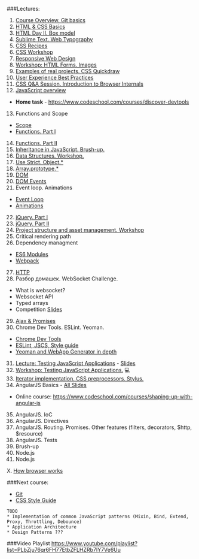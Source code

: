 ###Lectures:

1. [Course Overview. Git basics](https://github.com/rolling-scopes/front-end-course/wiki/Lecture:-Course-Overview.-Git-basics.)
2. [HTML & CSS Basics](https://github.com/rolling-scopes/front-end-course/wiki/Lecture:-HTML-&-CSS-Basics)
3. [HTML Day II. Box model](https://github.com/rolling-scopes/front-end-course/wiki/Lecture:-HTML-Day-II.-Box-model)
4. [Sublime Text. Web Typography](https://github.com/rolling-scopes/front-end-course/wiki/Lecture:-Sublime-Text.-Web-typography)
5. [CSS Recipes](https://github.com/rolling-scopes/front-end-course/wiki/Lecture:-CSS-Recipes)
6. [CSS Workshop](https://github.com/rolling-scopes/front-end-course/wiki/Workshop:-CSS-basics-on-practice)
7. [Responsive Web Design](https://github.com/rolling-scopes/front-end-course/wiki/Lecture:-Responsive-Web-Design)
8. [Workshop: HTML Forms. Images](https://github.com/rolling-scopes/front-end-course/wiki/Workshop:-HTML-Forms.-Images)
9. [Examples of real projects. CSS Quickdraw](https://github.com/rolling-scopes/front-end-course/wiki/Lecture:-Examples-of-real-projects.-CSS-Quickdraw)
10. [User Experience Best Practices](https://github.com/rolling-scopes/front-end-course/wiki/Lecture:-User-Experience-Best-Practices)
11. [CSS Q&A Session. Introduction to Browser Internals](https://github.com/rolling-scopes/front-end-course/wiki/Lecture:-CSS-Q&A-Session.-Introduction-to-Browser-Internals)
12. [JavaScript overview](https://github.com/rolling-scopes/front-end-course/wiki/Lecture:-JavaScript-Overview)
  - __Home task__ - https://www.codeschool.com/courses/discover-devtools
13. Functions and Scope
  - [Scope](https://github.com/rolling-scopes/front-end-course/wiki/Lecture:-Scope)
  - [Functions. Part I](https://github.com/rolling-scopes/front-end-course/wiki/Lecture:-Functions-is-JavaScript)
14. [Functions. Part II](https://github.com/rolling-scopes/front-end-course/wiki/Lecture:-Functions-is-JavaScript)
15. [Inheritance in JavaScript. Brush-up.](https://github.com/rolling-scopes/front-end-course/wiki/Lecture:-Inheritance-in-JavaScript)
16. [Data Structures. Workshop.](https://github.com/rolling-scopes/front-end-course/wiki/Lecture:-Data-Structures.-Workshop.)
17. [Use Strict. Object.*](https://github.com/rolling-scopes/front-end-course/wiki/Lecture:-Use-strict.-Object.*)
18. [Array.prototype.*](https://github.com/rolling-scopes/front-end-course/wiki/Lecture:-Array.prototype.*)
19. [DOM](https://github.com/rolling-scopes/front-end-course/wiki/Lecture:-DOM.-Events.)
20. [DOM Events](https://github.com/rolling-scopes/front-end-course/wiki/Lecture:-DOM.-Events.)
21. Event loop. Animations 
  - [Event Loop](https://github.com/rolling-scopes/front-end-course/wiki/Lecture:-Event-Loop)
  - [Animations](https://github.com/rolling-scopes/front-end-course/wiki/Lecture:-Animations)
22. [jQuery. Part I](https://github.com/rolling-scopes/front-end-course/wiki/Lecture:-jQuery)
23. [jQuery. Part II](https://github.com/rolling-scopes/front-end-course/wiki/Lecture:-jQuery)
24. [Project structure and asset management. Workshop](https://github.com/rolling-scopes/front-end-course/wiki/Lecture:-Project-structure-and-asset-management)
25. Critical rendering path
26. Dependency managment
  - [ES6 Modules](https://github.com/rolling-scopes/front-end-course/wiki/Lecture:-ES6-Modules)
  - [Webpack](https://github.com/rolling-scopes/front-end-course/wiki/Lecture:-Webpack)
27. [HTTP](https://github.com/rolling-scopes/front-end-course/wiki/Lecture:-HTTP)
28. Разбор домашек. WebSocket Challenge.
  - What is websocket?
  - Websocket API
  - Typed arrays
  - Сompetition [Slides](http://rolling-scopes.github.io/slides/school/ws/WebSockets.pptx)
29. [Ajax & Promises](https://github.com/rolling-scopes/front-end-course/wiki/Lecture:-Ajax-&-Promises) 
30. Chrome Dev Tools. ESLint. Yeoman.
  - [Chrome Dev Tools](https://github.com/rolling-scopes/front-end-course/wiki/Lecture:-Chrome-Dev-Tools)
  - [ESLint, JSCS, Style guide](https://github.com/rolling-scopes/front-end-course/wiki/Lecture:-ESLint-&-JSCS-&-Style-guilde)
  - [Yeoman and WebApp Generator in depth](https://github.com/rolling-scopes/front-end-course/wiki/Lecture:-Yeoman-and-WebApp-Generator-in-depth)
31. [Lecture: Testing JavaScript Applications](https://github.com/rolling-scopes/front-end-course/wiki/Lecture:-Testing-Javascript-Applications) - [Slides](http://rolling-scopes.github.io/slides/school/jstesting-talk/)
32. [Workshop: Testing JavaScript Applications.](https://github.com/rolling-scopes/front-end-course/wiki/Workshop:-Testing-Javascript-Applications) :computer: 
33. [Iterator implementation. CSS preprocessors. Stylus.](https://github.com/rolling-scopes/front-end-course/wiki/Lecture:-Iterator-implementation.-CSS-preprocessors.-Stylus.)
34. AngularJS Basics - [All Slides](http://rolling-scopes.github.io/slides/school/angular_baranoshnik.zip)
  - Online course: https://www.codeschool.com/courses/shaping-up-with-angular-js
35. AngularJS. IoC 
36. AngularJS. Directives
37. AngularJS. Routing. Promises. Other features (filters, decorators, $http, $resource)
38. AngularJS. Tests 
39. Brush-up
40. Node.js
41. Node.js

X. [How browser works](https://github.com/rolling-scopes/front-end-course/wiki/Lecture:-How-browser-works)

###Next course:
- [Git](https://github.com/rolling-scopes/front-end-course/wiki/Lecture:-Git)
- [CSS Style Guide](https://github.com/rolling-scopes/front-end-course/wiki/Lecture:-CSS-Style-Guide)

```
TODO
* Implementation of common JavaScript patterns (Mixin, Bind, Extend, Proxy, Throttling, Debounce)
* Application Architecture
* Design Patterns ???
```

###Video Playlist
https://www.youtube.com/playlist?list=PLbZju76qr6FH77EtbZFLHZRb7IY7Ve6Uu